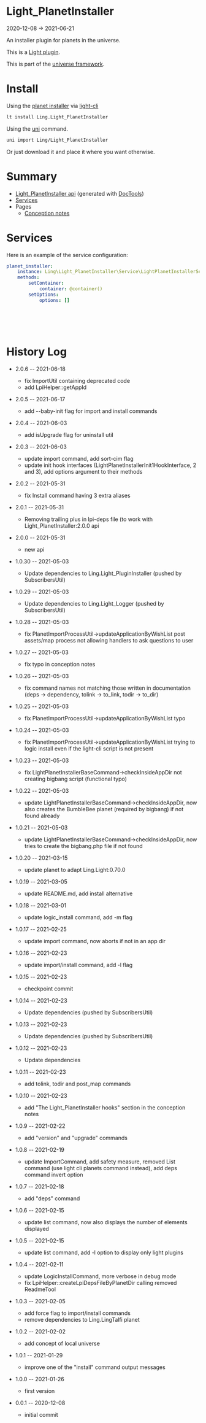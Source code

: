Light_PlanetInstaller
===========
2020-12-08 -> 2021-06-21



An installer plugin for planets in the universe.


This is a [Light plugin](https://github.com/lingtalfi/Light/blob/master/doc/pages/plugin.md).

This is part of the [universe framework](https://github.com/karayabin/universe-snapshot).


Install
==========
Using the [planet installer](https://github.com/lingtalfi/Light_PlanetInstaller) via [light-cli](https://github.com/lingtalfi/Light_Cli)
```bash
lt install Ling.Light_PlanetInstaller
```

Using the [uni](https://github.com/lingtalfi/universe-naive-importer) command.
```bash
uni import Ling/Light_PlanetInstaller
```

Or just download it and place it where you want otherwise.






Summary
===========
- [Light_PlanetInstaller api](https://github.com/lingtalfi/Light_PlanetInstaller/blob/master/doc/api/Ling/Light_PlanetInstaller.md) (generated with [DocTools](https://github.com/lingtalfi/DocTools))
- [Services](#services)
- Pages
    - [Conception notes](https://github.com/lingtalfi/Light_PlanetInstaller/blob/master/doc/pages/conception-notes.md)






Services
=========


Here is an example of the service configuration:

```yaml
planet_installer:
    instance: Ling\Light_PlanetInstaller\Service\LightPlanetInstallerService
    methods:
        setContainer:
            container: @container()
        setOptions:
            options: []







```



History Log
=============

- 2.0.6 -- 2021-06-18

    - fix ImportUtil containing deprecated code
    - add LpiHelper::getAppId
  
- 2.0.5 -- 2021-06-17

    - add --baby-init flag for import and install commands
  
- 2.0.4 -- 2021-06-03

    - add isUpgrade flag for uninstall util
  
- 2.0.3 -- 2021-06-03

    - update import command, add sort-cim flag
    - update init hook interfaces (LightPlanetInstallerInit1HookInterface, 2 and 3), add options argument to their methods 
  
- 2.0.2 -- 2021-05-31

    - fix Install command having 3 extra aliases
  
- 2.0.1 -- 2021-05-31

    - Removing trailing plus in lpi-deps file (to work with Light_PlanetInstaller:2.0.0 api

- 2.0.0 -- 2021-05-31

    - new api
  
- 1.0.30 -- 2021-05-03

    - Update dependencies to Ling.Light_PluginInstaller (pushed by SubscribersUtil)

- 1.0.29 -- 2021-05-03

    - Update dependencies to Ling.Light_Logger (pushed by SubscribersUtil)

- 1.0.28 -- 2021-05-03

    - fix PlanetImportProcessUtil->updateApplicationByWishList post assets/map process not allowing handlers to ask questions to user
  
- 1.0.27 -- 2021-05-03

    - fix typo in conception notes  
  
- 1.0.26 -- 2021-05-03

    - fix command names not matching those written in documentation (deps -> dependency, tolink -> to_link, todir -> to_dir)  
  
- 1.0.25 -- 2021-05-03

    - fix PlanetImportProcessUtil->updateApplicationByWishList typo
  
- 1.0.24 -- 2021-05-03

    - fix PlanetImportProcessUtil->updateApplicationByWishList trying to logic install even if the light-cli script is not present
  
- 1.0.23 -- 2021-05-03

    - fix LightPlanetInstallerBaseCommand->checkInsideAppDir not creating bigbang script (functional typo)
  
- 1.0.22 -- 2021-05-03

    - update LightPlanetInstallerBaseCommand->checkInsideAppDir, now also creates the BumbleBee planet (required by bigbang) if not found already
  
- 1.0.21 -- 2021-05-03

    - update LightPlanetInstallerBaseCommand->checkInsideAppDir, now tries to create the bigbang.php file if not found
  
- 1.0.20 -- 2021-03-15

    - update planet to adapt Ling.Light:0.70.0

- 1.0.19 -- 2021-03-05

    - update README.md, add install alternative

- 1.0.18 -- 2021-03-01

    - update logic_install command, add -m flag
  
- 1.0.17 -- 2021-02-25

    - update import command, now aborts if not in an app dir
  
- 1.0.16 -- 2021-02-23

    - update import/install command, add -l flag
  
- 1.0.15 -- 2021-02-23

    - checkpoint commit
  
- 1.0.14 -- 2021-02-23

    - Update dependencies (pushed by SubscribersUtil)

- 1.0.13 -- 2021-02-23

    - Update dependencies (pushed by SubscribersUtil)

- 1.0.12 -- 2021-02-23

    - Update dependencies

- 1.0.11 -- 2021-02-23

    - add tolink, todir and post_map commands
  
- 1.0.10 -- 2021-02-23

    - add "The Light_PlanetInstaller hooks" section in the conception notes
  
- 1.0.9 -- 2021-02-22

    - add "version" and "upgrade" commands
  
- 1.0.8 -- 2021-02-19

    - update ImportCommand, add safety measure, removed List command (use light cli planets command instead), add deps command invert option
  
- 1.0.7 -- 2021-02-18

    - add "deps" command
  
- 1.0.6 -- 2021-02-15

    - update list command, now also displays the number of elements displayed
  
- 1.0.5 -- 2021-02-15

    - update list command, add -l option to display only light plugins
  
- 1.0.4 -- 2021-02-11

    - update LogicInstallCommand, more verbose in debug mode
    - fix LpiHelper::createLpiDepsFileByPlanetDir calling removed ReadmeTool
  
- 1.0.3 -- 2021-02-05

    - add force flag to import/install commands
    - remove dependencies to Ling.LingTalfi planet
  
- 1.0.2 -- 2021-02-02

    - add concept of local universe
  
- 1.0.1 -- 2021-01-29

    - improve one of the "install" command output messages
  
- 1.0.0 -- 2021-01-26

    - first version
  
- 0.0.1 -- 2020-12-08

    - initial commit